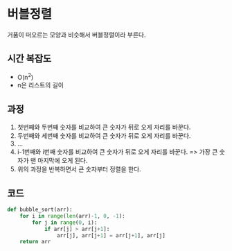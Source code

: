 # 버블정렬

거품이 떠오르는 모양과 비슷해서 버블정렬이라 부른다.



## 시간 복잡도

- O(n<sup>2</sup>)
- n은 리스트의 길이



## 과정

1. 첫번째와 두번째 숫자를 비교하여 큰 숫자가 뒤로 오게 자리를 바꾼다.
2. 두번째와 세번째 숫자를 비교하여 큰 숫자가 뒤로 오게 자리를 바꾼다.
3. ...
4. i-1번째와 i번째 숫자를 비교하여 큰 숫자가 뒤로 오게 자리를 바꾼다. => 가장 큰 숫자가 맨 마지막에 오게 된다.
5. 위의 과정을 반복하면서 큰 숫자부터 정렬을 한다.



## 코드

```python
def bubble_sort(arr):
    for i in range(len(arr)-1, 0, -1):
        for j in range(0, i):
            if arr[j] > arr[j+1]:
                arr[j], arr[j+1] = arr[j+1], arr[j]
    return arr
```

